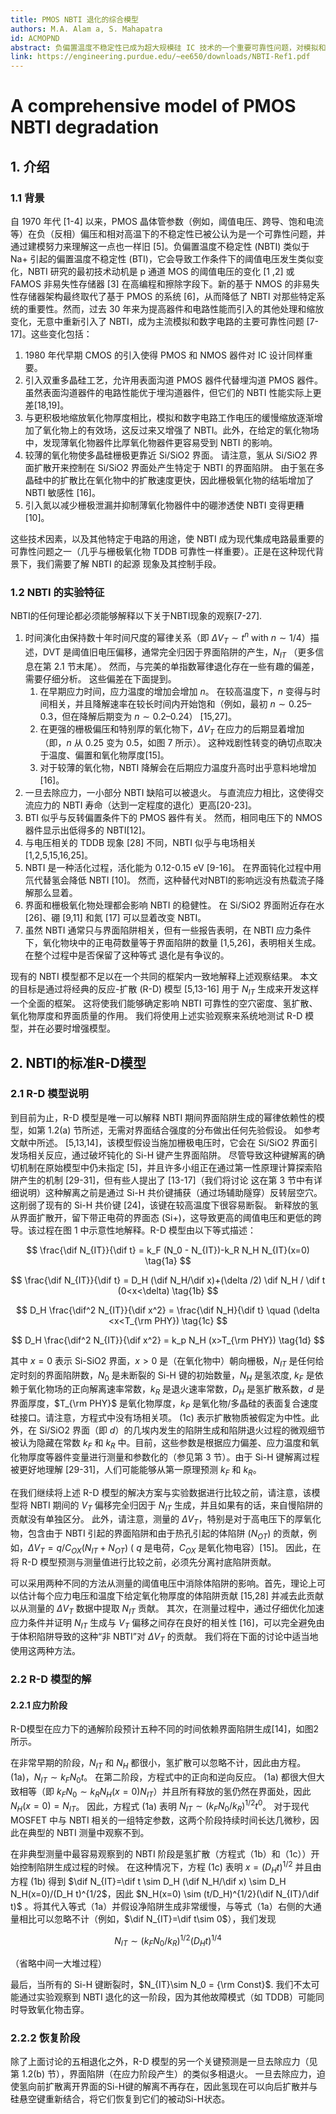 ```yaml
---
title: PMOS NBTI 退化的综合模型
authors: M.A. Alam a, S. Mahapatra
id: ACMOPND
abstract: 负偏置温度不稳定性已成为超大规模硅 IC 技术的一个重要可靠性问题，对模拟和数字电路设计都有重大影响。 在本文中，我们在标准反应-扩散模型的框架内构建了一个全面的 NBTI 现象模型。 我们展示了如何以强调降解过程的物理方面并允许对现有工作进行简单概括的方式求解反应扩散方程。 我们还通过包括 NBTI 现象的温度和场依赖性来增强这个基本的反应扩散模型，以便可以在任意电路工作条件下进行可靠性预测。
link: https://engineering.purdue.edu/~ee650/downloads/NBTI-Ref1.pdf
---
```


# A comprehensive model of PMOS NBTI degradation

## 1. 介绍

### 1.1 背景

自 1970 年代 [1-4] 以来，PMOS 晶体管参数（例如，阈值电压、跨导、饱和电流等）在负（反相）偏压和相对高温下的不稳定性已被公认为是一个可靠性问题，并通过建模努力来理解这一点也一样旧 [5]。负偏置温度不稳定性 (NBTI) 类似于 Na+ 引起的偏置温度不稳定性 (BTI)，它会导致工作条件下的阈值电压发生类似变化，NBTI 研究的最初技术动机是 p 通道 MOS 的阈值电压的变化 [1 ,2] 或 FAMOS 非易失性存储器 [3] 在高编程和擦除字段下。新的基于 NMOS 的非易失性存储器架构最终取代了基于 PMOS 的系统 [6]，从而降低了 NBTI 对那些特定系统的重要性。然而，过去 30 年来为提高器件和电路性能而引入的其他处理和缩放变化，无意中重新引入了 NBTI，成为主流模拟和数字电路的主要可靠性问题 [7-17]。这些变化包括：

1. 1980 年代早期 CMOS 的引入使得 PMOS 和 NMOS 器件对 IC 设计同样重要。
2. 引入双重多晶硅工艺，允许用表面沟道 PMOS 器件代替埋沟道 PMOS 器件。 虽然表面沟道器件的电路性能优于埋沟道器件，但它们的 NBTI 性能实际上更差[18,19]。
3. 与更积极地缩放氧化物厚度相比，模拟和数字电路工作电压的缓慢缩放逐渐增加了氧化物上的有效场，这反过来又增强了 NBTI。此外，在给定的氧化物场中，发现薄氧化物器件比厚氧化物器件更容易受到 NBTI 的影响。
4. 较薄的氧化物使多晶硅栅极更靠近 Si/SiO2 界面。 请注意，氢从 Si/SiO2 界面扩散开来控制在 Si/SiO2 界面处产生特定于 NBTI 的界面陷阱。 由于氢在多晶硅中的扩散比在氧化物中的扩散速度更快，因此栅极氧化物的结垢增加了 NBTI 敏感性 [16]。
5. 引入氮以减少栅极泄漏并抑制薄氧化物器件中的硼渗透使 NBTI 变得更糟[10]。

这些技术因素，以及其他特定于电路的用途，使 NBTI 成为现代集成电路最重要的可靠性问题之一（几乎与栅极氧化物 TDDB 可靠性一样重要）。正是在这种现代背景下，我们需要了解 NBTI 的起源 现象及其控制手段。

### 1.2 NBTI 的实验特征

NBTI的任何理论都必须能够解释以下关于NBTI现象的观察[7-27].

1. 时间演化由保持数十年时间尺度的幂律关系（即 $\Delta V_T \sim t^n$ with $n\sim 1/4$）描述，DVT 是阈值旧电压偏移，通常完全归因于界面陷阱的产生，$N_{IT}$ （更多信息在第 2.1 节末尾）。 然而，与完美的单指数幂律退化存在一些有趣的偏差，需要仔细分析。 这些偏差在下面提到。
   1. 在早期应力时间，应力温度的增加会增加 $n$。 在较高温度下，$n$ 变得与时间相关，并且降解速率在较长时间内开始饱和（例如，最初 $n\sim 0.25–0.3$，但在降解后期变为 $n \sim 0.2–0.24$） [15,27]。
   2. 在更强的栅极偏压和特别厚的氧化物下，$\Delta V_T$ 在应力的后期显着增加（即，$n$ 从 0.25 变为 0.5，如图 7 所示）。 这种戏剧性转变的确切点取决于温度、偏置和氧化物厚度[15]。
   3. 对于较薄的氧化物，NBTI 降解会在后期应力温度升高时出乎意料地增加 [16]。
2. 一旦去除应力，一小部分 NBTI 缺陷可以被退火。 与直流应力相比，这使得交流应力的 NBTI 寿命（达到一定程度的退化）更高[20-23]。
3. BTI 似乎与反转偏置条件下的 PMOS 器件有关。 然而，相同电压下的 NMOS 器件显示出低得多的 NBTI[12]。
4. 与电压相关的 TDDB 现象 [28] 不同，NBTI 似乎与电场相关 [1,2,5,15,16,25]。
5. NBTI 是一种活化过程，活化能为 0.12-0.15 eV [9-16]。 在界面钝化过程中用氘代替氢会降低 NBTI [10]。 然而，这种替代对NBTI的影响远没有热载流子降解那么显着。
6. 界面和栅极氧化物处理都会影响 NBTI 的稳健性。 在 Si/SiO2 界面附近存在水 [26]、硼 [9,11] 和氮 [17] 可以显着改变 NBTI。
7. 虽然 NBTI 通常只与界面陷阱相关，但有一些报告表明，在 NBTI 应力条件下，氧化物块中的正电荷数量等于界面陷阱的数量 [1,5,26]，表明相关生成。在整个过程中是否保留了这种等式 退化是有争议的。

现有的 NBTI 模型都不足以在一个共同的框架内一致地解释上述观察结果。 本文的目标是通过将经典的反应-扩散 (R-D) 模型 [5,13-16] 用于 $N_{IT}$ 生成来开发这样一个全面的框架。 这将使我们能够确定影响 NBTI 可靠性的空穴密度、氢扩散、氧化物厚度和界面质量的作用。 我们将使用上述实验观察来系统地测试 R-D 模型，并在必要时增强模型。

## 2. NBTI的标准R-D模型

### 2.1 R-D 模型说明

到目前为止，R-D 模型是唯一可以解释 NBTI 期间界面陷阱生成的幂律依赖性的模型，如第 1.2(a) 节所述，无需对界面结合强度的分布做出任何先验假设。 如参考文献中所述。 [5,13,14]，该模型假设当施加栅极电压时，它会在 Si/SiO2 界面引发场相关反应，通过破坏钝化的 Si-H 键产生界面陷阱。 尽管导致这种键解离的确切机制在原始模型中仍未指定 [5]，并且许多小组正在通过第一性原理计算探索陷阱产生的机制 [29-31]，但有些人提出了 [13-17]（我们将讨论 这在第 3 节中有详细说明）这种解离之前是通过 Si-H 共价键捕获（通过场辅助隧穿）反转层空穴。这削弱了现有的 Si-H 共价键 [24]，该键在较高温度下很容易断裂。 新释放的氢从界面扩散开，留下带正电荷的界面态 (Si+)，这导致更高的阈值电压和更低的跨导。该过程在图 1 中示意性地解释。R-D 模型由以下等式描述：

$$
\frac{\dif N_{IT}}{\dif t} = k_F (N_0 - N_{IT})-k_R N_H N_{IT}(x=0) \tag{1a}
$$

$$
\frac{\dif N_{IT}}{\dif t} = D_H (\dif N_H/\dif x)+(\delta /2) \dif N_H / \dif t (0<x<\delta) \tag{1b}
$$

$$
D_H \frac{\dif^2 N_{IT}}{\dif x^2} = \frac{\dif N_H}{\dif t} \quad (\delta <x<T_{\rm PHY}) \tag{1c}
$$

$$
D_H \frac{\dif^2 N_{IT}}{\dif x^2} = k_p N_H (x>T_{\rm PHY}) \tag{1d}
$$

其中 $x=0$ 表示 Si-SiO2 界面，$x > 0$ 是（在氧化物中）朝向栅极，$N_{IT}$ 是任何给定时刻的界面陷阱数，$N_0$ 是未断裂的 Si-H 键的初始数量，$N_H$ 是氢浓度, $k_F$ 是依赖于氧化物场的正向解离速率常数，$k_R$ 是退火速率常数，$D_H$ 是氢扩散系数，$d$ 是界面厚度，$T_{\rm PHY}$ 是氧化物厚度，$k_P$ 是氧化物/多晶硅的表面复合速度硅接口。请注意，方程式中没有场相关项。 (1c) 表示扩散物质被假定为中性。此外，在 Si/SiO2 界面（即 $d$）的几埃内发生的陷阱生成和陷阱退火过程的微观细节被认为隐藏在常数 $k_F$ 和 $k_R$ 中。目前，这些参数是根据应力偏差、应力温度和氧化物厚度等器件变量进行测量和参数化的（参见第 3 节）。由于 Si-H 键解离过程被更好地理解 [29-31]，人们可能能够从第一原理预测 $k_F$ 和 $k_R$。

在我们继续将上述 R-D 模型的解决方案与实验数据进行比较之前，请注意，该模型将 NBTI 期间的 $V_T$ 偏移完全归因于 $N_{IT}$ 生成，并且如果有的话，来自慢陷阱的贡献没有单独区分。 此外，请注意，测量的 $\Delta V_T$，特别是对于高电压下的厚氧化物，包含由于 NBTI 引起的界面陷阱和由于热孔引起的体陷阱 ($N_{OT}$) 的贡献，例如，$\Delta V_T = q/C_{OX} (N_{IT} + N_{OT})$ ( $q$ 是电荷，$C_{OX}$ 是氧化物电容）[15]。 因此，在将 R-D 模型预测与测量值进行比较之前，必须先分离衬底陷阱贡献。

可以采用两种不同的方法从测量的阈值电压中消除体陷阱的影响。首先，理论上可以估计每个应力电压和温度下给定氧化物厚度的体陷阱贡献 [15,28] 并减去此贡献以从测量的 $\Delta V_T$ 数据中提取 $N_{IT}$ 贡献。 其次，在测量过程中，通过仔细优化加速应力条件并证明 $N_{IT}$ 生成与 $V_T$ 偏移之间存在良好的相关性 [16]，可以完全避免由于体积陷阱导致的这种“非 NBTI”对 $\Delta V_T$ 的贡献。 我们将在下面的讨论中适当地使用这两种方法。

### 2.2 R-D 模型的解

#### 2.2.1 应力阶段

R-D模型在应力下的通解阶段预计五种不同的时间依赖界面陷阱生成[14]，如图2所示。

在非常早期的阶段，$N_{IT}$ 和 $N_H$ 都很小，氢扩散可以忽略不计，因此由方程。 (1a)，$N_{IT} \sim k_F N_0 t$。 在第二阶段，方程式中的正向和逆向反应。 (1a) 都很大但大致相等（即 $k_FN_0\sim k_R N_H(x=0)N_{IT}$）并且所有释放的氢仍然在界面处，因此 $N_H(x=0)= N_{IT}$。 因此，方程式 (1a) 表明 $N_{IT} \sim (k_F N_0/k_R)^{1/2} t^0$。 对于现代 MOSFET 中与 NBTI 相关的一组特定参数，这两个阶段持续时间长达几微秒，因此在典型的 NBTI 测量中观察不到。

在非典型测量中最容易观察到的 NBTI 阶段是氢扩散（方程式（1b）和（1c））开始控制陷阱生成过程的时候。 在这种情况下，方程 (1c) 表明 $x=(D_H t)^{1/2}$ 并且由方程 (1b) 得到 $\dif N_{IT}=\dif t \sim D_H (\dif N_H/\dif x) \sim D_H N_H(x=0)/(D_H t)^{1/2$，因此 $N_H(x=0) \sim (t/D_H)^{1/2}(\dif N_{IT}/\dif t)$ 。将其代入等式（1a）并假设净陷阱生成非常缓慢，与等式（1a）右侧的大通量相比可以忽略不计（例如，$\dif N_{IT}=\dif t\sim 0$），我们发现

$$
N_{IT}\sim (k_F N_0/k_R)^{1/2}(D_H t)^{1/4} \tag{2a}
$$

（省略中间一大堆过程）

最后，当所有的 Si-H 键断裂时，$N_{IT}\sim N_0 = {\rm Const}$. 我们不太可能通过实验观察到 NBTI 退化的这一阶段，因为其他故障模式（如 TDDB）可能同时导致氧化物击穿。

### 2.2.2 恢复阶段

除了上面讨论的五相退化之外，R-D 模型的另一个关键预测是一旦去除应力（见第 1.2(b) 节），界面陷阱（在应力阶段产生）的类似多相退火。 一旦去除应力，迫使氢向前扩散离开界面的Si-H键的解离不再存在，因此氢现在可以向后扩散并与硅悬空键重新结合，将它们恢复到它们的被动Si-H状态。

